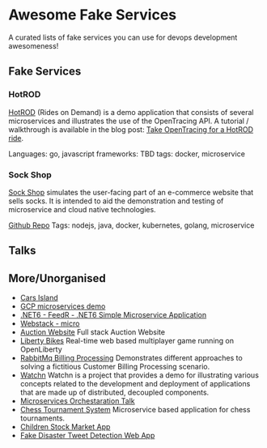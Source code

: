 # Awesome Fake Services
A curated lists of fake services you can use for devops development awesomeness!

## Fake Services

### HotROD
[HotROD](https://www.jaegertracing.io/docs/1.35/getting-started/) (Rides on Demand) is a demo application that consists of several microservices and illustrates the use of the OpenTracing API. A tutorial / walkthrough is available in the blog post: [Take OpenTracing for a HotROD ride](https://medium.com/@YuriShkuro/take-opentracing-for-a-hotrod-ride-f6e3141f7941).

Languages: go, javascript
frameworks: TBD
tags: docker, microservice

### Sock Shop
[Sock Shop](https://microservices-demo.github.io/) simulates the user-facing part of an e-commerce website that sells socks. It is intended to aid the demonstration and testing of microservice and cloud native technologies.

[Github Repo](https://github.com/microservices-demo/microservices-demo)
Tags: nodejs, java, docker, kubernetes, golang, microservice

## Talks

## More/Unorganised
- [Cars Island](https://github.com/Daniel-Krzyczkowski/Cars-Island-On-Azure)
- [GCP microservices demo](https://github.com/GoogleCloudPlatform/microservices-demo)
- [.NET6 - FeedR - .NET6 Simple Microservice Application](https://github.com/devmentors/FeedR)
- [Webstack - micro](https://github.com/ferbs/webstack-micro)
- [Auction Website](https://github.com/JarrodMalkovic/auction-website) Full stack Auction Website
- [Liberty Bikes](https://github.com/OpenLiberty/liberty-bikes) Real-time web based multiplayer game running on OpenLiberty
- [RabbitMq Billing Processing](https://github.com/IcaroTorres/rabbitmq-billing-processing) Demonstrates different approaches to solving a fictitious Customer Billing Processing scenario.
- [Watchn](https://github.com/niallthomson/microservices-demo) Watchn is a project that provides a demo for illustrating various concepts related to the development and deployment of applications that are made up of distributed, decoupled components.
- [Microservices Orchestaration Talk](https://github.com/nchabanoles/microservices-orchestration-talk)
- [Chess Tournament System](https://github.com/georgi-vasilev/chess-tournament-system) Microservice based application for chess tournaments.
- [Children Stock Market App](https://github.com/avikjis27/children-stock-market-app)
- [Fake Disaster Tweet Detection Web App](https://github.com/MohamedAbdullah55/Fake-Disaster-Tweet-Detiction-Web-App)
